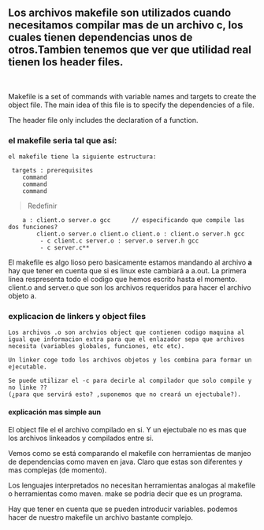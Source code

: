 
## **Los archivos makefile son utilizados cuando necesitamos compilar mas de un archivo c, los cuales tienen dependencias unos de otros.Tambien tenemos que ver que utilidad real tienen los header files.**

&nbsp;
&nbsp;
&nbsp;
&nbsp;

Makefile is a set of commands with variable names and targets 
to create the object file. The main idea of this file is to specify 
the dependencies of a file.

The header file only includes the declaration of a function.

 ### el makefile seria tal que así:

    el makefile tiene la siguiente estructura:

     targets : prerequisites
        command
        command
        command 

  > Redefinir

        a : client.o server.o gcc      // especificando que compile las dos funciones?
            client.o server.o client.o client.o : client.o server.h gcc
             - c client.c server.o : server.o server.h gcc
             - c server.c** 


El makefile es algo lioso pero basicamente estamos mandando al archivo **a** hay que tener en cuenta que si es linux este cambiará a 
a.out. La primera linea respresenta todo el codigo que hemos escrito hasta el momento. client.o and server.o que son los archivos requeridos para hacer el archivo objeto a.



### explicacion de linkers y object files ###

    Los archivos .o son archvios object que contienen codigo maquina al igual que informacion extra para que el enlazador sepa que archivos necesita (variables globales, funciones, etc etc).

    Un linker coge todo los archivos objetos y los combina para formar un ejecutable. 

    Se puede utilizar el -c para decirle al compilador que solo compile y no linke ??
    (¿para que servirá esto? ,suponemos que no creará un ejectubale?). 



#### explicación mas simple aun ####

El object file el el archivo compilado en si. Y un ejectubale no es mas que los archivos linkeados y compilados entre si.

Vemos como se está comparando el makefile con herramientas de manjeo de dependencias como maven en java. Claro que estas son diferentes y mas complejas (de momento). 

Los lenguajes interpretados no necesitan herramientas analogas al makefile o herramientas como maven. 
make se podria decir que es un programa. 

Hay que tener en cuenta que se pueden introducir variables. podemos hacer de nuestro makefile un archivo bastante complejo.
